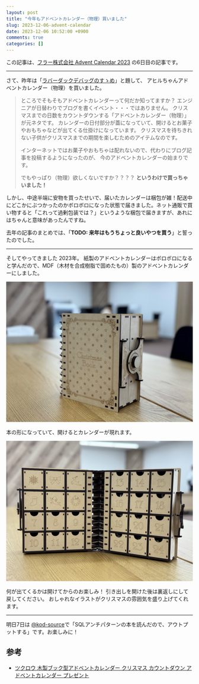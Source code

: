 ```yaml
---
layout: post
title: "今年もアドベントカレンダー（物理）買いました"
slug: 2023-12-06-advent-calendar
date: 2023-12-06 10:52:00 +0900
comments: true
categories: []
---
```


この記事は、[フラー株式会社 Advent Calendar 2023](https://qiita.com/advent-calendar/2023/fuller-inc) の6日目の記事です。

-----

さて、昨年は「[ラバーダックデバッグのすゝめ](https://shogo82148.github.io/blog/2022/12/01/2022-12-01-rubber-duck-debugging/)」と題して、
アヒルちゃんアドベントカレンダー（物理）を買いました。

> ところでそもそもアドベントカレンダーって何だか知ってますか？ エンジニアが日替わりでブログを書くイベント・・・ではありません。 クリスマスまでの日数をカウントダウンする「アドベントカレンダー（物理）」が元ネタです。 カレンダーの日付部分が蓋になっていて、開けるとお菓子やおもちゃなどが出てくる仕掛けになっています。 クリスマスを待ちきれない子供がクリスマスまでの期間を楽しむためのアイテムなのです。
>
> インターネットではお菓子やおもちゃは配れないので、代わりにブログ記事を投稿するようになったのが、 今のアドベントカレンダーの始まりです。
>
> でもやっぱり（物理）欲しくないですか？？？？ **というわけで買っちゃいました！**

しかし、中途半端に安物を買ったせいで、届いたカレンダーは梱包が雑！配送中にどこかにぶつかったのかボロボロになった状態で届きました。ネット通販で買い物すると「これって過剰包装では？」というような梱包で届きますが、あれにはちゃんと意味があったんですね。

去年の記事のまとめでは、「**TODO: 来年はもうちょっと良いやつを買う**」と誓ったのでした。

-----

そしてやってきました 2023年。
紙製のアドベントカレンダーはボロボロになると学んだので、MDF（木材を合成樹脂で固めたもの）製のアドベントカレンダーにしました。

![2023年アドベントカレンダー](/images/2023-12-06-advent-calendar1.jpeg)

本の形になっていて、開けるとカレンダーが現れます。

![2023年アドベントカレンダー](/images/2023-12-06-advent-calendar2.jpeg)

何が出てくるかは開けてからのお楽しみ！
引き出しを開けた後は裏返しにして戻してください。
おしゃれなイラストがクリスマスの雰囲気を盛り上げてくれます。


-----

明日7日は [@kod-source](https://qiita.com/kod-source)で「SQLアンチパターンの本を読んだので、アウトプットする」です。お楽しみに！

## 参考

- [ツクロウ 木製ブック型アドベントカレンダー クリスマス カウントダウン アドベントカレンダー プレゼント](https://www.amazon.co.jp/dp/B0811MPLGW)
